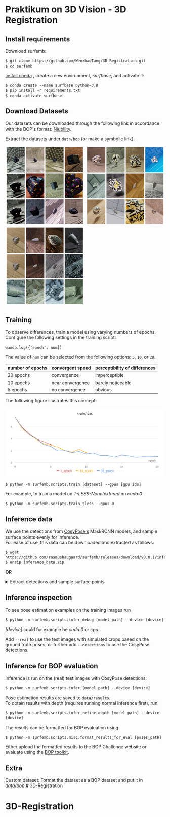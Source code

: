 # Praktikum on 3D Vision - 3D Registration


## Install requirements

Download surfemb:

```shell
$ git clone https://github.com/WenzhaoTang/3D-Registration.git
$ cd surfemb
```

[Install conda](https://docs.conda.io/projects/conda/en/latest/user-guide/install/index.html)
, create a new environment, *surfbase*, and activate it:

```shell
$ conda create --name surfbase python=3.8
$ pip install -r requirements.txt
$ conda activate surfbase
```

## Download Datasets

Our datasets can be downloaded through the following link in accordance with the BOP's format: [Niubility](https://bop.felk.cvut.cz/datasets/).

Extract the datasets under ```data/bop``` (or make a symbolic link).

<img src="/src/p1.png" width="250" /> <img src="/src/p2.png" width="250" /> <img src="/src/p3.png" width="250" />

## Training
To observe differences, train a model using varying numbers of epochs.
Configure the following settings in the training script:
```shell
wandb.log({'epoch': num})
```

The value of ```num``` can be selected from the following options: ```5```, ```10```, or ```20```.

| number of epochs | convergent speed | perceptibility of differences |
|------------------|------------------|-------------------------------|
| 20 epochs        | convergence      | imperceptible                 |
| 10 epochs        | near convergence | barely noticeable             |
| 5 epochs         | no convergence   | obvious                       |

The following figure illustrates this concept:

<img src="/src/5_10_20.png" width="800" />

```shell
$ python -m surfemb.scripts.train [dataset] --gpus [gpu ids]
```

For example, to train a model on *T-LESS-Nonetextured* on *cuda:0*

```shell
$ python -m surfemb.scripts.train tless --gpus 0
```

## Inference data

We use the detections from [CosyPose's](https://github.com/ylabbe/cosypose) MaskRCNN models, and sample surface points
evenly for inference.  
For ease of use, this data can be downloaded and extracted as follows:

```shell
$ wget https://github.com/rasmushaugaard/surfemb/releases/download/v0.0.1/inference_data.zip
$ unzip inference_data.zip
```

**OR**

<details>
<summary>Extract detections and sample surface points</summary>

### Surface samples

First, flip the normals of ITODD object 18, which is inside out. 

Then remove invisible parts of the objects

```shell
$ python -m surfemb.scripts.misc.surface_samples_remesh_visible [dataset] 
```

sample points evenly from the mesh surface

```shell
$ python -m surfemb.scripts.misc.surface_samples_sample_even [dataset] 
```

and recover the normals for the sampled points.

```shell
$ python -m surfemb.scripts.misc.surface_samples_recover_normals [dataset] 
```

### Detection results

Download CosyPose in the same directory as SurfEmb was downloaded in, install CosyPose and follow their guide to
download their BOP-trained detection results. Then:

```shell
$ python -m surfemb.scripts.misc.load_detection_results [dataset]
```

</details>

## Inference inspection

To see pose estimation examples on the training images run

```shell
$ python -m surfemb.scripts.infer_debug [model_path] --device [device]
```

*[device]* could for example be *cuda:0* or *cpu*. 

Add ```--real``` to use the test images with simulated crops based on the ground truth poses, or further
add ```--detections``` to use the CosyPose detections.

## Inference for BOP evaluation

Inference is run on the (real) test images with CosyPose detections:

```shell
$ python -m surfemb.scripts.infer [model_path] --device [device]
```

Pose estimation results are saved to ```data/results```.  
To obtain results with depth (requires running normal inference first), run

```shell
$ python -m surfemb.scripts.infer_refine_depth [model_path] --device [device]
```

The results can be formatted for BOP evaluation using

```shell
$ python -m surfemb.scripts.misc.format_results_for_eval [poses_path]
```

Either upload the formatted results to the BOP Challenge website or evaluate using
the [BOP toolkit](https://github.com/thodan/bop_toolkit).

## Extra

Custom dataset:
Format the dataset as a BOP dataset and put it in *data/bop*.# 3D-Registration
# 3D-Registration
